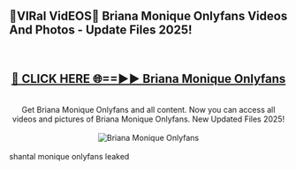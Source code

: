 <h2>🔴VIRal VidEOS🔴 Briana Monique Onlyfans Videos And Photos - Update Files 2025!</h2>
<br>
<div align="center">
<h2><a href="https://virallinks.top/odZfE0" rel="nofollow">🔴 CLICK HERE 🌐==►► Briana Monique Onlyfans</a></h2>
<br>
Get Briana Monique Onlyfans and all content. Now you can access all videos and pictures of Briana Monique Onlyfans. New Updated Files 2025!
<br>
<br>
<a href="https://virallinks.top/odZfE0" rel="nofollow" data-target="animated-image.originalLink"><img src="https://i.imgur.com/dJHk4Zq.gif)" alt="Briana Monique Onlyfans" style="max-width: 100%; display: inline-block;" data-target="animated-image.originalImage"></a>
</div>
<br>
shantal monique onlyfans leaked